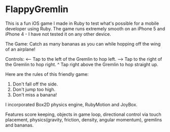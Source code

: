 FlappyGremlin
=============

This is a fun iOS game I made in Ruby to test what's possible for a mobile developer using Ruby.
The game runs extremely smooth on an iPhone 5 and iPhone 4 -  I have not tested it on any other device.

The Game: 
Catch as many bananas as you can while hopping off the wing of an airplane!

Controls:
<-- Tap to the left of the Gremlin to hop left.
--> Tap to the right of the Gremlin to hop right.
^   Tap right above the Gremlin to hop straight up.

Here are the rules of this friendly game:

1. Don't fall off the side. 
2. Don't jump too high.  
3. Don't miss a banana!

I incorporated Box2D physics engine, RubyMotion and JoyBox.  

Features score keeping, objects in game loop, directional control via touch placement, physics(gravity, friction, density, angular momentum), gremlins and bananas.
